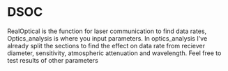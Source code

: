 # DSOC
RealOptical is the function for laser communication to find data rates, Optics_analysis is where you input parameters. 
In optics_analysis I've already split the sections to find the effect on data rate from reciever diameter, sensitivity, atmospheric attenuation and wavelength. Feel free to test results of other parameters
